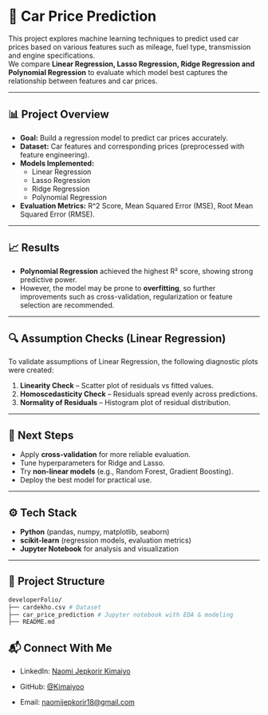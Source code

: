 # 🚗 Car Price Prediction

This project explores machine learning techniques to predict used car prices based on various features such as mileage, fuel type, transmission and engine specifications.  
We compare **Linear Regression, Lasso Regression, Ridge Regression and Polynomial Regression** to evaluate which model best captures the relationship between features and car prices.

---

## 📊 Project Overview
- **Goal:** Build a regression model to predict car prices accurately.  
- **Dataset:** Car features and corresponding prices (preprocessed with feature engineering).  
- **Models Implemented:**  
  - Linear Regression  
  - Lasso Regression  
  - Ridge Regression  
  - Polynomial Regression  
- **Evaluation Metrics:** R^2 Score, Mean Squared Error (MSE), Root Mean Squared Error (RMSE).  

---

## 📈 Results
- **Polynomial Regression** achieved the highest R² score, showing strong predictive power.  
- However, the model may be prone to **overfitting**, so further improvements such as cross-validation, regularization or feature selection are recommended.  

---

## 🔍 Assumption Checks (Linear Regression)
To validate assumptions of Linear Regression, the following diagnostic plots were created:
1. **Linearity Check** – Scatter plot of residuals vs fitted values.  
2. **Homoscedasticity Check** – Residuals spread evenly across predictions.  
3. **Normality of Residuals** – Histogram plot of residual distribution.  

---

## 🚀 Next Steps
- Apply **cross-validation** for more reliable evaluation.  
- Tune hyperparameters for Ridge and Lasso.  
- Try **non-linear models** (e.g., Random Forest, Gradient Boosting).  
- Deploy the best model for practical use.  

---

## ⚙️ Tech Stack
- **Python** (pandas, numpy, matplotlib, seaborn)  
- **scikit-learn** (regression models, evaluation metrics)  
- **Jupyter Notebook** for analysis and visualization  

---

## 📂 Project Structure
```bash
developerFolio/
├── cardekho.csv # Dataset 
├── car_price_prediction # Jupyter notebook with EDA & modeling
├── README.md
```
## 📬 Connect With Me

- LinkedIn: [Naomi Jepkorir Kimaiyo](http://linkedin.com/in/naomi-jepkorir-kimaiyo/)

- GitHub: [@Kimaiyoo](https://github.com/Kimaiyoo)

- Email: naomijepkorir18@gmail.com
